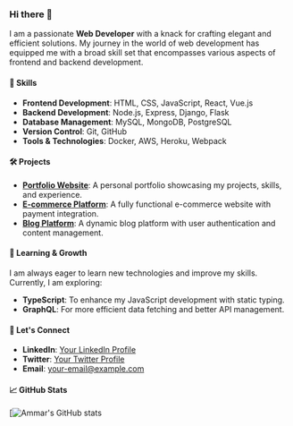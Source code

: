 ### Hi there 👋

I am a passionate **Web Developer** with a knack for crafting elegant and efficient solutions. My journey in the world of web development has equipped me with a broad skill set that encompasses various aspects of frontend and backend development.

#### 🚀 Skills
- **Frontend Development**: HTML, CSS, JavaScript, React, Vue.js
- **Backend Development**: Node.js, Express, Django, Flask
- **Database Management**: MySQL, MongoDB, PostgreSQL
- **Version Control**: Git, GitHub
- **Tools & Technologies**: Docker, AWS, Heroku, Webpack

#### 🛠 Projects
- **[Portfolio Website](https://your-portfolio-link.com)**: A personal portfolio showcasing my projects, skills, and experience.
- **[E-commerce Platform](https://github.com/your-ecommerce-project)**: A fully functional e-commerce website with payment integration.
- **[Blog Platform](https://github.com/your-blog-project)**: A dynamic blog platform with user authentication and content management.

#### 🌱 Learning & Growth
I am always eager to learn new technologies and improve my skills. Currently, I am exploring:
- **TypeScript**: To enhance my JavaScript development with static typing.
- **GraphQL**: For more efficient data fetching and better API management.

#### 💬 Let's Connect
- **LinkedIn**: [Your LinkedIn Profile](https://www.linkedin.com/in/your-profile)
- **Twitter**: [Your Twitter Profile](https://twitter.com/your-profile)
- **Email**: [your-email@example.com](mailto:your-email@example.com)

#### 📈 GitHub Stats
[![Ammar's GitHub stats](https://github-readme-stats.vercel.app/api?username=ammar027&show_icons=true&theme=radical)



